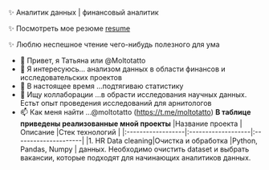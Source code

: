 ✨ Аналитик данных | финансовый аналитик  

✨ Посмотреть мое резюме [resume](https://docs.google.com/document/d/1dPsIcYRTzDHTLgkWEDVtsKrrgO6dSw_fzccNaqDNeMY/edit?usp=sharing)  

✨ Люблю неспешное чтение чего-нибудь полезного для ума

- 👋 Привет, я Татьяна или @Moltotatto
- 👀 Я интересуюсь... анализом данных в области финансов и исследовательских проектов 
- 🌱 В настоящее время ...подтягиваю статистику
- 💞️ Ищу коллаборации ...в обрасти исследования научных данных. Естьт опыт проведения исследований для арнитологов
- 📫 Как меня найти  ...@moltotatto (https://t.me/moltotatto)
**В таблице приведены реализованные мной проекты**
  |Название проекта   | Описание           |Стек технологий       |
  |:------------------|:-------------------|:---------------------|
  |1.	HR Data cleaning|Очистка и обработка |Python, Pandas, Numpy |
                       данных.  Необходимо
                       очистить dataset и
                       выбрать вакансии,
                       которые подходят для
                       начинающих аналитиков данных.
  
